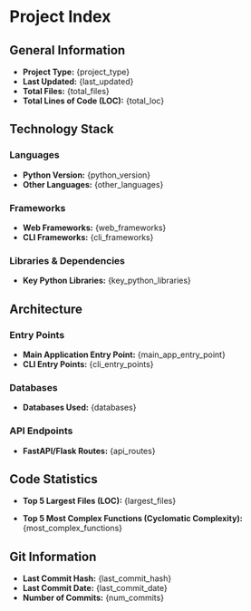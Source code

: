 # Project Index

## General Information

- **Project Type:** {project_type}
- **Last Updated:** {last_updated}
- **Total Files:** {total_files}
- **Total Lines of Code (LOC):** {total_loc}

## Technology Stack

### Languages

- **Python Version:** {python_version}
- **Other Languages:** {other_languages}

### Frameworks

- **Web Frameworks:** {web_frameworks}
- **CLI Frameworks:** {cli_frameworks}

### Libraries & Dependencies

- **Key Python Libraries:** {key_python_libraries}

## Architecture

### Entry Points

- **Main Application Entry Point:** {main_app_entry_point}
- **CLI Entry Points:** {cli_entry_points}

### Databases

- **Databases Used:** {databases}

### API Endpoints

- **FastAPI/Flask Routes:** {api_routes}

## Code Statistics

- **Top 5 Largest Files (LOC):**
{largest_files}

- **Top 5 Most Complex Functions (Cyclomatic Complexity):**
{most_complex_functions}

## Git Information

- **Last Commit Hash:** {last_commit_hash}
- **Last Commit Date:** {last_commit_date}
- **Number of Commits:** {num_commits}

<!-- EVIDENCE_START -->
<!-- EVIDENCE_END -->